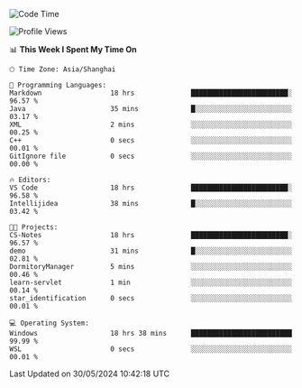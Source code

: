<!--START_SECTION:waka-->
![Code Time](http://img.shields.io/badge/Code%20Time-1%2C729%20hrs%209%20mins-blue)

![Profile Views](http://img.shields.io/badge/Profile%20Views-1-blue)

📊 **This Week I Spent My Time On** 

```text
🕑︎ Time Zone: Asia/Shanghai

💬 Programming Languages: 
Markdown                 18 hrs              ████████████████████████░   96.57 % 
Java                     35 mins             █░░░░░░░░░░░░░░░░░░░░░░░░   03.17 % 
XML                      2 mins              ░░░░░░░░░░░░░░░░░░░░░░░░░   00.25 % 
C++                      0 secs              ░░░░░░░░░░░░░░░░░░░░░░░░░   00.01 % 
GitIgnore file           0 secs              ░░░░░░░░░░░░░░░░░░░░░░░░░   00.00 % 

🔥 Editors: 
VS Code                  18 hrs              ████████████████████████░   96.58 % 
Intellijidea             38 mins             █░░░░░░░░░░░░░░░░░░░░░░░░   03.42 % 

🐱‍💻 Projects: 
CS-Notes                 18 hrs              ████████████████████████░   96.57 % 
demo                     31 mins             █░░░░░░░░░░░░░░░░░░░░░░░░   02.81 % 
DormitoryManager         5 mins              ░░░░░░░░░░░░░░░░░░░░░░░░░   00.46 % 
learn-servlet            1 min               ░░░░░░░░░░░░░░░░░░░░░░░░░   00.14 % 
star_identification      0 secs              ░░░░░░░░░░░░░░░░░░░░░░░░░   00.01 % 

💻 Operating System: 
Windows                  18 hrs 38 mins      █████████████████████████   99.99 % 
WSL                      0 secs              ░░░░░░░░░░░░░░░░░░░░░░░░░   00.01 % 
```


 Last Updated on 30/05/2024 10:42:18 UTC
<!--END_SECTION:waka-->